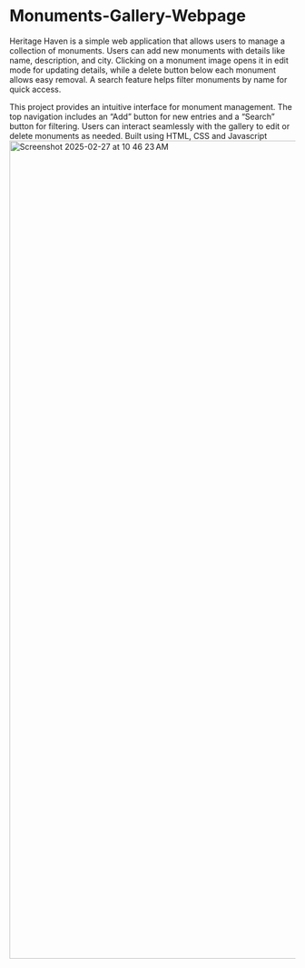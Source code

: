 # Monuments-Gallery-Webpage
Heritage Haven is a simple web application that allows users to manage a collection of monuments. Users can add new monuments with details like name, description, and city. Clicking on a monument image opens it in edit mode for updating details, while a delete button below each monument allows easy removal. A search feature helps filter monuments by name for quick access.

This project provides an intuitive interface for monument management. The top navigation includes an “Add” button for new entries and a “Search” button for filtering. Users can interact seamlessly with the gallery to edit or delete monuments as needed. Built using HTML, CSS and Javascript
<img width="1440" alt="Screenshot 2025-02-27 at 10 46 23 AM" src="https://github.com/user-attachments/assets/584a502a-d2ed-42c6-9afa-f71279dc4a32" />
